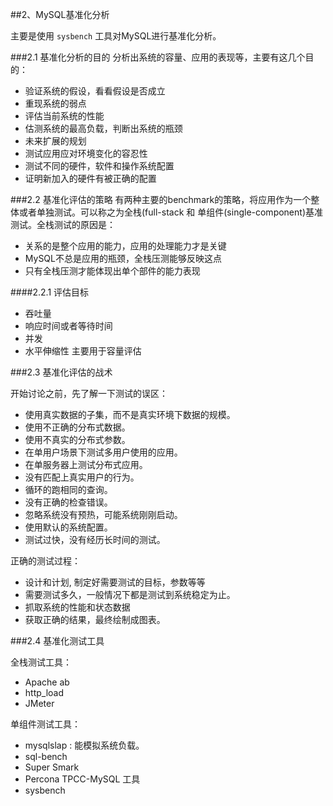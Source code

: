 ##2、MySQL基准化分析

主要是使用 `sysbench` 工具对MySQL进行基准化分析。

###2.1 基准化分析的目的
分析出系统的容量、应用的表现等，主要有这几个目的：

* 验证系统的假设，看看假设是否成立
* 重现系统的弱点
* 评估当前系统的性能
* 估测系统的最高负载，判断出系统的瓶颈
* 未来扩展的规划
* 测试应用应对环境变化的容忍性
* 测试不同的硬件，软件和操作系统配置
* 证明新加入的硬件有被正确的配置

###2.2 基准化评估的策略
有两种主要的benchmark的策略，将应用作为一个整体或者单独测试。可以称之为全栈(full-stack 和 单组件(single-component)基准测试。全栈测试的原因是：

* 关系的是整个应用的能力，应用的处理能力才是关键
* MySQL不总是应用的瓶颈，全栈压测能够反映这点
* 只有全栈压测才能体现出单个部件的能力表现

####2.2.1 评估目标

* 吞吐量
* 响应时间或者等待时间
* 并发
* 水平伸缩性 主要用于容量评估

###2.3 基准化评估的战术

开始讨论之前，先了解一下测试的误区：

* 使用真实数据的子集，而不是真实环境下数据的规模。
* 使用不正确的分布式数据。
* 使用不真实的分布式参数。
* 在单用户场景下测试多用户使用的应用。
* 在单服务器上测试分布式应用。
* 没有匹配上真实用户的行为。
* 循环的跑相同的查询。
* 没有正确的检查错误。
* 忽略系统没有预热，可能系统刚刚启动。
* 使用默认的系统配置。
* 测试过快，没有经历长时间的测试。

正确的测试过程：

* 设计和计划, 制定好需要测试的目标，参数等等
* 需要测试多久，一般情况下都是测试到系统稳定为止。
* 抓取系统的性能和状态数据
* 获取正确的结果，最终绘制成图表。


###2.4 基准化测试工具

全栈测试工具：

* Apache ab
* http_load
* JMeter 

单组件测试工具：

* mysqlslap : 能模拟系统负载。
* sql-bench
* Super Smark
* Percona TPCC-MySQL 工具
* sysbench